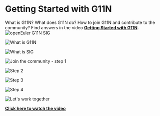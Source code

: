 # Getting Started with G11N
What is G11N? What does G11N do? How to join G11N and contribute to the community?
Find answers in the video **[Getting Started with G11N](https://www.bilibili.com/video/BV1DU4y1A7vB?from=search&seid=2215689971431695071&spm_id_from=333.337.0.0).**
![openEuler G11N SIG](https://gitee.com/openeuler/G11N/blob/master/Videos/Images/1.PNG)

![What is G11N](https://gitee.com/openeuler/G11N/blob/master/Videos/Images/3.png)

![What is SIG](https://gitee.com/openeuler/G11N/blob/master/Videos/Images/4.png)

![Join the community - step 1](https://gitee.com/openeuler/G11N/blob/master/Videos/Images/5.png)

![Step 2](https://gitee.com/openeuler/G11N/blob/master/Videos/Images/6.png)

![Step 3](https://gitee.com/openeuler/G11N/blob/master/Videos/Images/7.png)

![Step 4](https://gitee.com/openeuler/G11N/blob/master/Videos/Images/8.png)

![Let's work together](https://gitee.com/openeuler/G11N/blob/master/Videos/Images/9.png)

**[Click here to watch the video](https://www.bilibili.com/video/BV1DU4y1A7vB?from=search&seid=2215689971431695071&spm_id_from=333.337.0.0)**